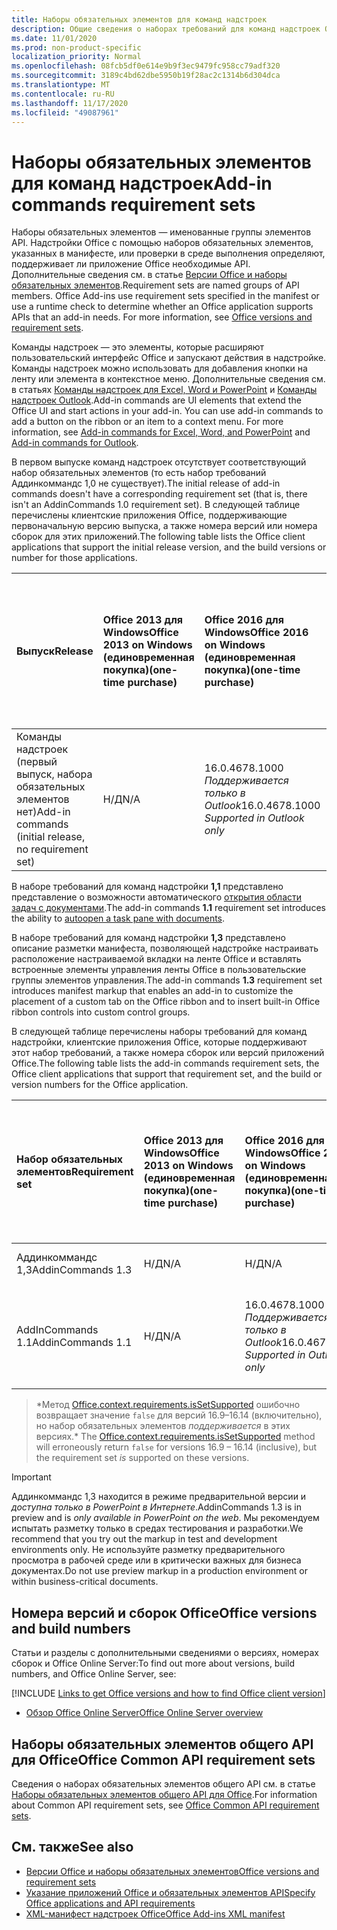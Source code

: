 ```yaml
---
title: Наборы обязательных элементов для команд надстроек
description: Общие сведения о наборах требований для команд надстроек Office.
ms.date: 11/01/2020
ms.prod: non-product-specific
localization_priority: Normal
ms.openlocfilehash: 08fcb5df0e614e9b9f3ec9479fc958cc79adf320
ms.sourcegitcommit: 3189c4bd62dbe5950b19f28ac2c1314b6d304dca
ms.translationtype: MT
ms.contentlocale: ru-RU
ms.lasthandoff: 11/17/2020
ms.locfileid: "49087961"
---
```

# <a name="add-in-commands-requirement-sets"></a><span data-ttu-id="348b4-103">Наборы обязательных элементов для команд надстроек</span><span class="sxs-lookup"><span data-stu-id="348b4-103">Add-in commands requirement sets</span></span>

<span data-ttu-id="348b4-p101">Наборы обязательных элементов — именованные группы элементов API. Надстройки Office с помощью наборов обязательных элементов, указанных в манифесте, или проверки в среде выполнения определяют, поддерживает ли приложение Office необходимые API. Дополнительные сведения см. в статье [Версии Office и наборы обязательных элементов](../../develop/office-versions-and-requirement-sets.md).</span><span class="sxs-lookup"><span data-stu-id="348b4-p101">Requirement sets are named groups of API members. Office Add-ins use requirement sets specified in the manifest or use a runtime check to determine whether an Office application supports APIs that an add-in needs. For more information, see [Office versions and requirement sets](../../develop/office-versions-and-requirement-sets.md).</span></span>

<span data-ttu-id="348b4-p102">Команды надстроек — это элементы, которые расширяют пользовательский интерфейс Office и запускают действия в надстройке. Команды надстроек можно использовать для добавления кнопки на ленту или элемента в контекстное меню. Дополнительные сведения см. в статьях [Команды надстроек для Excel, Word и PowerPoint](../../design/add-in-commands.md) и [Команды надстроек Outlook](../../outlook/add-in-commands-for-outlook.md).</span><span class="sxs-lookup"><span data-stu-id="348b4-p102">Add-in commands are UI elements that extend the Office UI and start actions in your add-in. You can use add-in commands to add a button on the ribbon or an item to a context menu. For more information, see [Add-in commands for Excel, Word, and PowerPoint](../../design/add-in-commands.md) and [Add-in commands for Outlook](../../outlook/add-in-commands-for-outlook.md).</span></span>

<span data-ttu-id="348b4-110">В первом выпуске команд надстроек отсутствует соответствующий набор обязательных элементов (то есть набор требований Аддинкоммандс 1,0 не существует).</span><span class="sxs-lookup"><span data-stu-id="348b4-110">The initial release of add-in commands doesn't have a corresponding requirement set (that is, there isn't an AddinCommands 1.0 requirement set).</span></span> <span data-ttu-id="348b4-111">В следующей таблице перечислены клиентские приложения Office, поддерживающие первоначальную версию выпуска, а также номера версий или номера сборок для этих приложений.</span><span class="sxs-lookup"><span data-stu-id="348b4-111">The following table lists the Office client applications that support the initial release version, and the build versions or number for those applications.</span></span>  

| <span data-ttu-id="348b4-112">Выпуск</span><span class="sxs-lookup"><span data-stu-id="348b4-112">Release</span></span>   |  <span data-ttu-id="348b4-113">Office 2013 для Windows</span><span class="sxs-lookup"><span data-stu-id="348b4-113">Office 2013 on Windows</span></span><br><span data-ttu-id="348b4-114">(единовременная покупка)</span><span class="sxs-lookup"><span data-stu-id="348b4-114">(one-time purchase)</span></span> | <span data-ttu-id="348b4-115">Office 2016 для Windows</span><span class="sxs-lookup"><span data-stu-id="348b4-115">Office 2016 on Windows</span></span><br><span data-ttu-id="348b4-116">(единовременная покупка)</span><span class="sxs-lookup"><span data-stu-id="348b4-116">(one-time purchase)</span></span> | <span data-ttu-id="348b4-117">Office 2019 для Windows</span><span class="sxs-lookup"><span data-stu-id="348b4-117">Office 2019 on Windows</span></span><br><span data-ttu-id="348b4-118">(единовременная покупка)</span><span class="sxs-lookup"><span data-stu-id="348b4-118">(one-time purchase)</span></span> | <span data-ttu-id="348b4-119">Office для Windows</span><span class="sxs-lookup"><span data-stu-id="348b4-119">Office on Windows</span></span><br><span data-ttu-id="348b4-120">(подключено к подписке на Microsoft 365)</span><span class="sxs-lookup"><span data-stu-id="348b4-120">(connected to a Microsoft 365 subscription)</span></span>   |  <span data-ttu-id="348b4-121">Office для iPad</span><span class="sxs-lookup"><span data-stu-id="348b4-121">Office on iPad</span></span><br><span data-ttu-id="348b4-122">(подключено к подписке на Microsoft 365)</span><span class="sxs-lookup"><span data-stu-id="348b4-122">(connected to a Microsoft 365 subscription)</span></span>  |  <span data-ttu-id="348b4-123">Office для Mac</span><span class="sxs-lookup"><span data-stu-id="348b4-123">Office on Mac</span></span><br><span data-ttu-id="348b4-124">(подключено к подписке на Microsoft 365)</span><span class="sxs-lookup"><span data-stu-id="348b4-124">(connected to a Microsoft 365 subscription)</span></span>  | <span data-ttu-id="348b4-125">Office в Интернете</span><span class="sxs-lookup"><span data-stu-id="348b4-125">Office on the web</span></span>  |
|:-----|:-----|:-----|:-----|:-----|:-----|:-----|:-----|
| <span data-ttu-id="348b4-126">Команды надстроек (первый выпуск, набора обязательных элементов нет)</span><span class="sxs-lookup"><span data-stu-id="348b4-126">Add-in commands (initial release, no requirement set)</span></span> | <span data-ttu-id="348b4-127">Н/Д</span><span class="sxs-lookup"><span data-stu-id="348b4-127">N/A</span></span> | <span data-ttu-id="348b4-128">16.0.4678.1000 *Поддерживается только в Outlook*</span><span class="sxs-lookup"><span data-stu-id="348b4-128">16.0.4678.1000 *Supported in Outlook only*</span></span> | <span data-ttu-id="348b4-129">Версия 1809 (сборка 10827.20150) или более поздняя</span><span class="sxs-lookup"><span data-stu-id="348b4-129">Version 1809 (Build 10827.20150) or later</span></span> |<span data-ttu-id="348b4-130">Версия 1603 (сборка 6769.0000) или более поздняя</span><span class="sxs-lookup"><span data-stu-id="348b4-130">Version 1603 (Build 6769.0000) or later</span></span> | <span data-ttu-id="348b4-131">Н/Д</span><span class="sxs-lookup"><span data-stu-id="348b4-131">N/A</span></span> | <span data-ttu-id="348b4-132">15.33 или более поздняя версия</span><span class="sxs-lookup"><span data-stu-id="348b4-132">15.33 or later</span></span>| <span data-ttu-id="348b4-133">Январь 2016 г.</span><span class="sxs-lookup"><span data-stu-id="348b4-133">January 2016</span></span> |

<span data-ttu-id="348b4-134">В наборе требований для команд надстройки **1,1** представлено представление о возможности автоматического [открытия области задач с документами](../../develop/automatically-open-a-task-pane-with-a-document.md).</span><span class="sxs-lookup"><span data-stu-id="348b4-134">The add-in commands **1.1** requirement set introduces the ability to [autoopen a task pane with documents](../../develop/automatically-open-a-task-pane-with-a-document.md).</span></span>

<span data-ttu-id="348b4-135">В наборе требований для команд надстройки **1,3** представлено описание разметки манифеста, позволяющей надстройке настраивать расположение настраиваемой вкладки на ленте Office и вставлять встроенные элементы управления ленты Office в пользовательские группы элементов управления.</span><span class="sxs-lookup"><span data-stu-id="348b4-135">The add-in commands **1.3** requirement set introduces manifest markup that enables an add-in to customize the placement of a custom tab on the Office ribbon and to insert built-in Office ribbon controls into custom control groups.</span></span>

<span data-ttu-id="348b4-136">В следующей таблице перечислены наборы требований для команд надстройки, клиентские приложения Office, которые поддерживают этот набор требований, а также номера сборок или версий приложений Office.</span><span class="sxs-lookup"><span data-stu-id="348b4-136">The following table lists the add-in commands requirement sets, the Office client applications that support that requirement set, and the build or version numbers for the Office application.</span></span>

|  <span data-ttu-id="348b4-137">Набор обязательных элементов</span><span class="sxs-lookup"><span data-stu-id="348b4-137">Requirement set</span></span>  |  <span data-ttu-id="348b4-138">Office 2013 для Windows</span><span class="sxs-lookup"><span data-stu-id="348b4-138">Office 2013 on Windows</span></span><br><span data-ttu-id="348b4-139">(единовременная покупка)</span><span class="sxs-lookup"><span data-stu-id="348b4-139">(one-time purchase)</span></span> | <span data-ttu-id="348b4-140">Office 2016 для Windows</span><span class="sxs-lookup"><span data-stu-id="348b4-140">Office 2016 on Windows</span></span><br><span data-ttu-id="348b4-141">(единовременная покупка)</span><span class="sxs-lookup"><span data-stu-id="348b4-141">(one-time purchase)</span></span> | <span data-ttu-id="348b4-142">Office 2019 для Windows</span><span class="sxs-lookup"><span data-stu-id="348b4-142">Office 2019 on Windows</span></span><br><span data-ttu-id="348b4-143">(единовременная покупка)</span><span class="sxs-lookup"><span data-stu-id="348b4-143">(one-time purchase)</span></span> | <span data-ttu-id="348b4-144">Office для Windows</span><span class="sxs-lookup"><span data-stu-id="348b4-144">Office on Windows</span></span><br><span data-ttu-id="348b4-145">(подключено к подписке на Microsoft 365)</span><span class="sxs-lookup"><span data-stu-id="348b4-145">(connected to a Microsoft 365 subscription)</span></span>   |  <span data-ttu-id="348b4-146">Office для iPad</span><span class="sxs-lookup"><span data-stu-id="348b4-146">Office on iPad</span></span><br><span data-ttu-id="348b4-147">(подключено к подписке на Microsoft 365)</span><span class="sxs-lookup"><span data-stu-id="348b4-147">(connected to a Microsoft 365 subscription)</span></span>  |  <span data-ttu-id="348b4-148">Office для Mac</span><span class="sxs-lookup"><span data-stu-id="348b4-148">Office on Mac</span></span><br><span data-ttu-id="348b4-149">(подключено к подписке на Microsoft 365)</span><span class="sxs-lookup"><span data-stu-id="348b4-149">(connected to a Microsoft 365 subscription)</span></span>  | <span data-ttu-id="348b4-150">Office в Интернете</span><span class="sxs-lookup"><span data-stu-id="348b4-150">Office on the web</span></span>  |  
|:-----|:-----|:-----|:-----|:-----|:-----|:-----|:-----|
| <span data-ttu-id="348b4-151">Аддинкоммандс 1,3</span><span class="sxs-lookup"><span data-stu-id="348b4-151">AddinCommands 1.3</span></span>  | <span data-ttu-id="348b4-152">Н/Д</span><span class="sxs-lookup"><span data-stu-id="348b4-152">N/A</span></span> | <span data-ttu-id="348b4-153">Н/Д</span><span class="sxs-lookup"><span data-stu-id="348b4-153">N/A</span></span>  | <span data-ttu-id="348b4-154">Н/Д</span><span class="sxs-lookup"><span data-stu-id="348b4-154">N/A</span></span> | <span data-ttu-id="348b4-155">скоро</span><span class="sxs-lookup"><span data-stu-id="348b4-155">coming soon</span></span> | <span data-ttu-id="348b4-156">Недоступно</span><span class="sxs-lookup"><span data-stu-id="348b4-156">N/A</span></span> | <span data-ttu-id="348b4-157">скоро</span><span class="sxs-lookup"><span data-stu-id="348b4-157">coming soon</span></span> | <span data-ttu-id="348b4-158">Ноябрь 2020 г.</span><span class="sxs-lookup"><span data-stu-id="348b4-158">November 2020</span></span> |
| <span data-ttu-id="348b4-159">AddInCommands 1.1</span><span class="sxs-lookup"><span data-stu-id="348b4-159">AddinCommands 1.1</span></span>  | <span data-ttu-id="348b4-160">Н/Д</span><span class="sxs-lookup"><span data-stu-id="348b4-160">N/A</span></span> | <span data-ttu-id="348b4-161">16.0.4678.1000 *Поддерживается только в Outlook*</span><span class="sxs-lookup"><span data-stu-id="348b4-161">16.0.4678.1000 *Supported in Outlook only*</span></span>  | <span data-ttu-id="348b4-162">Версия 1809 (сборка 10827.20150) или более поздняя</span><span class="sxs-lookup"><span data-stu-id="348b4-162">Version 1809 (Build 10827.20150) or later</span></span> | <span data-ttu-id="348b4-163">Версия 1705 (сборка 8121.1000) или более поздняя</span><span class="sxs-lookup"><span data-stu-id="348b4-163">Version 1705 (Build 8121.1000) or later</span></span> | <span data-ttu-id="348b4-164">Н/Д</span><span class="sxs-lookup"><span data-stu-id="348b4-164">N/A</span></span> | <span data-ttu-id="348b4-165">15.34 или более поздняя версия\*</span><span class="sxs-lookup"><span data-stu-id="348b4-165">15.34 or later\*</span></span>| <span data-ttu-id="348b4-166">Май 2017 г.</span><span class="sxs-lookup"><span data-stu-id="348b4-166">May 2017</span></span> |

><span data-ttu-id="348b4-167">\*Метод [Office.context.requirements.isSetSupported](/javascript/api/office/office.requirementsetsupport#issetsupported-name--minversion-) ошибочно возвращает значение `false` для версий 16.9&ndash;16.14 (включительно), но набор обязательных элементов *поддерживается* в этих версиях.</span><span class="sxs-lookup"><span data-stu-id="348b4-167">\* The [Office.context.requirements.isSetSupported](/javascript/api/office/office.requirementsetsupport#issetsupported-name--minversion-) method will erroneously return `false` for versions 16.9 &ndash; 16.14 (inclusive), but the requirement set *is* supported on these versions.</span></span>

> [!IMPORTANT]
> <span data-ttu-id="348b4-168">Аддинкоммандс 1,3 находится в режиме предварительной версии и *доступна только в PowerPoint в Интернете*.</span><span class="sxs-lookup"><span data-stu-id="348b4-168">AddinCommands 1.3 is in preview and is *only available in PowerPoint on the web*.</span></span> <span data-ttu-id="348b4-169">Мы рекомендуем испытать разметку только в средах тестирования и разработки.</span><span class="sxs-lookup"><span data-stu-id="348b4-169">We recommend that you try out the markup in test and development environments only.</span></span> <span data-ttu-id="348b4-170">Не используйте разметку предварительного просмотра в рабочей среде или в критически важных для бизнеса документах.</span><span class="sxs-lookup"><span data-stu-id="348b4-170">Do not use preview markup in a production environment or within business-critical documents.</span></span>

## <a name="office-versions-and-build-numbers"></a><span data-ttu-id="348b4-171">Номера версий и сборок Office</span><span class="sxs-lookup"><span data-stu-id="348b4-171">Office versions and build numbers</span></span>

<span data-ttu-id="348b4-172">Статьи и разделы с дополнительными сведениями о версиях, номерах сборок и Office Online Server:</span><span class="sxs-lookup"><span data-stu-id="348b4-172">To find out more about versions, build numbers, and Office Online Server, see:</span></span>

[!INCLUDE [Links to get Office versions and how to find Office client version](../../includes/links-get-office-versions-builds.md)]
- [<span data-ttu-id="348b4-173">Обзор Office Online Server</span><span class="sxs-lookup"><span data-stu-id="348b4-173">Office Online Server overview</span></span>](/officeonlineserver/office-online-server-overview)

## <a name="office-common-api-requirement-sets"></a><span data-ttu-id="348b4-174">Наборы обязательных элементов общего API для Office</span><span class="sxs-lookup"><span data-stu-id="348b4-174">Office Common API requirement sets</span></span>

<span data-ttu-id="348b4-175">Сведения о наборах обязательных элементов общего API см. в статье [Наборы обязательных элементов общего API для Office](office-add-in-requirement-sets.md).</span><span class="sxs-lookup"><span data-stu-id="348b4-175">For information about Common API requirement sets, see [Office Common API requirement sets](office-add-in-requirement-sets.md).</span></span>

## <a name="see-also"></a><span data-ttu-id="348b4-176">См. также</span><span class="sxs-lookup"><span data-stu-id="348b4-176">See also</span></span>

- [<span data-ttu-id="348b4-177">Версии Office и наборы обязательных элементов</span><span class="sxs-lookup"><span data-stu-id="348b4-177">Office versions and requirement sets</span></span>](../../develop/office-versions-and-requirement-sets.md)
- [<span data-ttu-id="348b4-178">Указание приложений Office и обязательных элементов API</span><span class="sxs-lookup"><span data-stu-id="348b4-178">Specify Office applications and API requirements</span></span>](../../develop/specify-office-hosts-and-api-requirements.md)
- [<span data-ttu-id="348b4-179">XML-манифест надстроек Office</span><span class="sxs-lookup"><span data-stu-id="348b4-179">Office Add-ins XML manifest</span></span>](../../develop/add-in-manifests.md)

